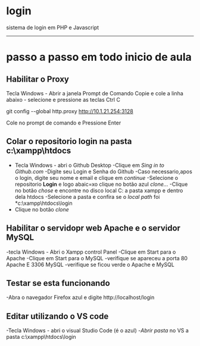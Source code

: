 # login
sistema de login em PHP e Javascript

---
# passo a passo em todo inicio de aula

## Habilitar o Proxy
Tecla Windows - Abrir a janela Prompt de Comando
Copie e cole a linha abaixo - selecione e pressione as teclas Ctrl C

git config --global http.proxy http://10.1.21.254:3128

Cole no prompt de comando e
Pressione Enter

## Colar o repositorio **login** na pasta **c:\xampp\htdocs**
 - Tecla Windows - abri o Github Desktop
  -Clique em *Sing in to Github.com*
  -Digite seu Login e Senha do Github
  -Caso necessario,apos o login, digite seu nome e email e clique em *continue*
  -Selecione o repositorio **Login** e logo abaic=xo clique no botão azul *clone...*
  -Clique no botão *chose* e encontre no disco local C: a pasta xampp e dentro dela htdocs
  -Selecione a pasta e confira se o *local path* foi *c:\xampp\htdocs\login
  - Clique no botão *clone*
  
  ## Habilitar o servidopr web **Apache** e o servidor **MySQL**
  -tecla Windows - Abri o Xampp control Panel
  -Clique em Start para o Apache 
  -Clique em Start para o MySQL
  -verifique se apareceu a porta 80 Apache E 3306 MySQL
  -verifique se ficou verde o Apache e MySQL
  
  ## Testar se esta funcionando
  -Abra o navegador Firefox azul e digite http://localhost/login
  
  
  ## Editar utilizando o VS code 
  -Tecla Windows - abri o visual Studio Code (é o azul)
  -*Abrir pasta* no VS a pasta c:\xampp\htdocs\login
